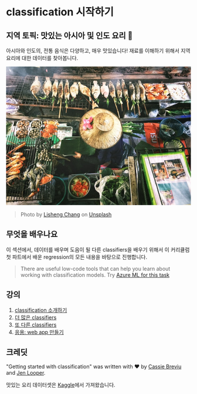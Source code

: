 # classification 시작하기

## 지역 토픽: 맛있는 아시아 및 인도 요리 🍜

아시아와 인도의, 전통 음식은 다양하고, 매우 맛있습니다! 재료를 이해하기 위해서 지역 요리에 대한 데이터를 찾아봅니다.

![Thai food seller](../images/thai-food.jpg)
> Photo by <a href="https://unsplash.com/@changlisheng?utm_source=unsplash&utm_medium=referral&utm_content=creditCopyText">Lisheng Chang</a> on <a href="https://unsplash.com/s/photos/asian-food?utm_source=unsplash&utm_medium=referral&utm_content=creditCopyText">Unsplash</a>
  
## 무엇을 배우나요

이 섹션에서, 데이터를 배우며 도음이 될 다른 classifiers을 배우기 위해서 이 커리큘럼 첫 파트에서 배운 regression의 모든 내용을 바탕으로 진행합니다.

> There are useful low-code tools that can help you learn about working with classification models. Try [Azure ML for this task](https://docs.microsoft.com/learn/modules/create-classification-model-azure-machine-learning-designer/?WT.mc_id=academic-77952-leestott)

## 강의

1. [classification 소개하기](../1-Introduction/translations/README.ko.md)
2. [더 많은 classifiers](../2-Classifiers-1/translations/README.ko.md)
3. [또 다른 classifiers](../3-Classifiers-2/translations/README.ko.md)
4. [응용: web app 만들기](../4-Applied/translations/README.ko.md)

## 크레딧

"Getting started with classification" was written with ♥️ by [Cassie Breviu](https://www.twitter.com/cassieview) and [Jen Looper](https://www.twitter.com/jenlooper).

맛있는 요리 데이터셋은 [Kaggle](https://www.kaggle.com/hoandan/asian-and-indian-cuisines)에서 가져왔습니다.
